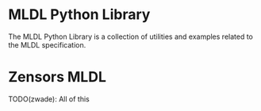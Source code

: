 # MLDL Python Library

The MLDL Python Library is a collection of utilities and examples
related to the MLDL specification.

# Zensors MLDL

TODO(zwade): All of this
